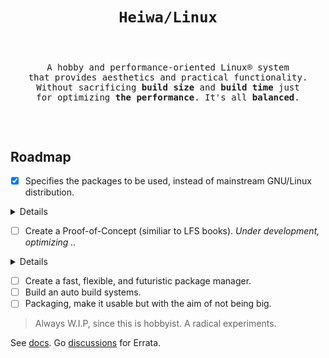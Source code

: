 # <p align="center">`Heiwa/Linux`</p>
<pre><p align="center"><samp>
A hobby and performance-oriented Linux® system
that provides aesthetics and practical functionality.
Without sacrificing <b>build size</b> and <b>build time</b> just
for optimizing <b>the performance</b>. It's all <b>balanced</b>.
</samp></p></pre>

<br>

## Roadmap <img alt="" align="right" src="https://badges.pufler.dev/visits/heiwalinux/heiwa?style=flat-square&label=&color=000000&logo=GitHub&logoColor=white&labelColor=373e4d"/>
- [x] Specifies the packages to be used, instead of mainstream GNU/Linux distribution.

<details>
<summary>Details</summary>

<br>

> |  ?  | Kernel and Userspace                               | Packages           | Extended Description           |
> |:---:|----------------------------------------------------|:------------------:|--------------------------------|
> |  ✓  | Low-level standard libraries and toolchain         | Clang/LLVM         | Lightweight, Fast, Modern.     |
> |  ?  | C dynamic memory allocator                         | Microsoft mimalloc | Excellent performance.         |
> |  ✓  | Linux kernel patchset                              | Xanmod (CacULE)    | Optimized performance.         |
> |  ✓  | C runtime library                                  | musl               | Clean, but not fast as Glibc.  |
> |  ✓  | Build system tools                                 | GNU                | Most packages depend.          |
> |  ✓  | SSL/TLS implementation                             | OpenSSL            | Full-featured and Robust.      |
> |  ✓  | Native language support                            | Gettext-tiny       | Stub of bloated GNU Gettext.   |
> |  ✓  | Curses (terminal control) library                  | NetBSD Curses      | Smaller than GNU Ncurses.      |
> |  ✓  | Command-line interpreter or shell                  | GNU Bash           | Best implementation.           |
> |  ✓  | Line-editing and history-capabilities library      | GNU Readline       | Best implementation.           |
> |  ✓  | Deflate or inflate algorithm compression library   | Zlib-ng            | Next generation.               |
> |  ✓  | Unified interface for querying installed libraries | Pkgconf            | No circular dependencies.      |
> |  ✓  | Gzip data compressor and decompressor              | Pigz               | Parallel threads support.      |
> |  ✓  | Most userspace utility programs                    | Toybox             | No circular dependencies.      |
> |     | Init and process supervision                       | Finit              | F for fast. Fast init.         |
> |  ✓  | Default text-editor                                | GNU Nano           | I don't use Neo/Vi/m. :stuck_out_tongue_winking_eye: |
> |  ✓  | Device manager                                     | Eudev              | Simple and standalone.         |

> I think Microsoft mimalloc breaks some packages if build whole system with it.

</details>

- [ ] Create a Proof-of-Concept (similiar to LFS books). *Under development, optimizing ..*

<details>
<summary>Details</summary>

<br>

> |  ?  | Stage                                                                                | Status            | Optimized more for         |
> |:---:|--------------------------------------------------------------------------------------|:-----------------:|----------------------------|
> |  ✓  | 1. [Preparation](./docs/poc/1-Preparation.md)                                        | Finished          | -                          |
> |  ✓  | 2. [Stage-0 Clang/LLVM (ft. GNU) Cross-Toolchain](./docs/poc/2-Stage0_Clang_LLVM.md) | Finished          | Build size and build time. |
> |  ✓  | 3. [Stage-1 Clang/LLVM Toolchain](./docs/poc/3-Stage1_Clang_LLVM.md)                 | Finished          | Build size and build time. |
> |     | 4. [Final System](./docs/poc/4-Final_System.md)                                      | Under development | Faster performance.        |
> |     | 5. [System Configuration](./docs/poc/5-System_Configuration.md)                      | Pending           | -                          |

</details>

- [ ] Create a fast, flexible, and futuristic package manager.
- [ ] Build an auto build systems.
- [ ] Packaging, make it usable but with the aim of not being big.
> Always W.I.P, since this is hobbyist. A radical experiments.

See [docs](./docs). Go [discussions](https://github.com/heiwalinux/heiwa/discussions) for Errata.
